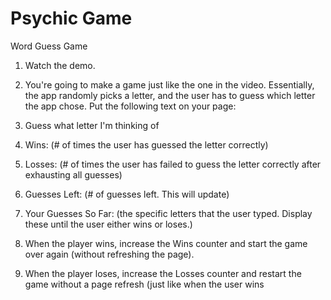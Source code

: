 # Psychic Game
Word Guess Game

1. Watch the demo.


2. You're going to make a game just like the one in the video. Essentially, the app randomly picks a letter, and the user has to guess which letter the app chose. Put the following text on your page:


3. Guess what letter I'm thinking of


4. Wins: (# of times the user has guessed the letter correctly)


5. Losses: (# of times the user has failed to guess the letter correctly after exhausting all guesses)


6. Guesses Left: (# of guesses left. This will update)


7. Your Guesses So Far: (the specific letters that the user typed. Display these until the user either wins or loses.)


8. When the player wins, increase the Wins counter and start the game over again (without refreshing the page).


9. When the player loses, increase the Losses counter and restart the game without a page refresh (just like when the user wins

